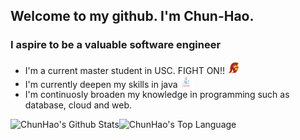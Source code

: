 ## Welcome to my github. I'm Chun-Hao.

### I aspire to be a valuable software engineer

* I'm a current master student in USC. FIGHT ON!! <img alt="trojan" src="https://github.com/ja841014/ja841014/blob/master/trojan.png" width="20">
* I'm currently deepen my skills in java<img alt="java" src="https://github.com/ja841014/ja841014/blob/master/java.png" width="25">
* I'm continuosly broaden my knowledge in programming such as database, cloud and web.
<img align="left" alt="ChunHao's Github Stats" src="https://github-readme-stats.vercel.app/api?username=ja841014&theme=dark&hide_border=true"/>
<!-- [![Anurag's github stats](https://github-readme-stats.vercel.app/api?username=ja841014&theme=dark&hide_border=true)](https://github.com/anuraghazra/github-readme-stats) -->

<img align="left" alt="ChunHao's Top Language" src="https://github-readme-stats.vercel.app/api/top-langs/?username=ja841014&layout=compact&?hide=C#&langs_count=10&theme=dark"/>

<!-- [![Top Langs](https://github-readme-stats.vercel.app/api/top-langs/?username=ja841014&layout=compact&?hide=C#&langs_count=10)](https://github.com/anuraghazra/github-readme-stats) -->

